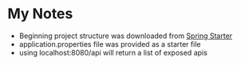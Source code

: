 # My Notes

- Beginning project structure was downloaded from [Spring Starter](start.spring.io)
- application.properties file was provided as a starter file
- using localhost:8080/api will return a list of exposed apis